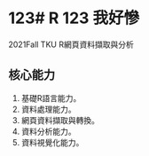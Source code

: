 # 123# R 123 我好慘

2021Fall TKU R網頁資料擷取與分析

## 核心能力

1. 基礎R語言能力。
2. 資料處理能力。
3. 網頁資料擷取與轉換。
4. 資料分析能力。
5. 資料視覺化能力。
